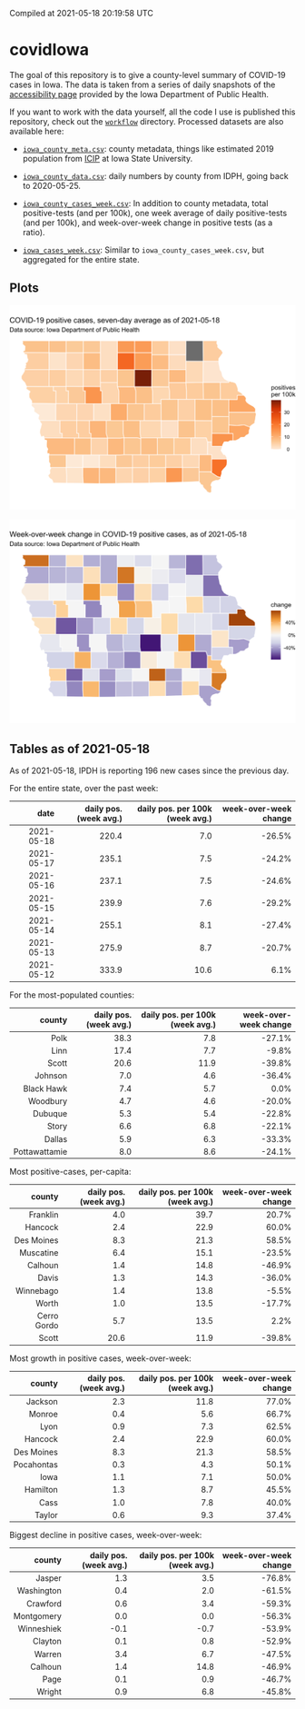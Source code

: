 Compiled at 2021-05-18 20:19:58 UTC

<!-- README.md is generated from README.Rmd. Please edit that file -->

# covidIowa

<!-- badges: start -->

<!-- badges: end -->

The goal of this repository is to give a county-level summary of
COVID-19 cases in Iowa. The data is taken from a series of daily
snapshots of the [accessibility
page](https://coronavirus.iowa.gov/pages/access) provided by the Iowa
Department of Public Health.

If you want to work with the data yourself, all the code I use is
published this repository, check out the [`workflow`](workflow)
directory. Processed datasets are also available here:

  - [`iowa_county_meta.csv`](https://raw.githubusercontent.com/ijlyttle/covidIowa/master/workflow/data/99-publish/iowa_county_meta.csv):
    county metadata, things like estimated 2019 population from
    [ICIP](https://www.icip.iastate.edu/tables/population/counties-estimates)
    at Iowa State University.

  - [`iowa_county_data.csv`](https://raw.githubusercontent.com/ijlyttle/covidIowa/master/workflow/data/99-publish/iowa_county_data.csv):
    daily numbers by county from IDPH, going back to 2020-05-25.

  - [`iowa_county_cases_week.csv`](https://raw.githubusercontent.com/ijlyttle/covidIowa/master/workflow/data/99-publish/iowa_county_data.csv):
    In addition to county metadata, total positive-tests (and per 100k),
    one week average of daily positive-tests (and per 100k), and
    week-over-week change in positive tests (as a ratio).

  - [`iowa_cases_week.csv`](https://raw.githubusercontent.com/ijlyttle/covidIowa/master/workflow/data/99-publish/iowa_cases_week.csv):
    Similar to `iowa_county_cases_week.csv`, but aggregated for the
    entire state.

## Plots

![](workflow/data/99-publish/iowa_cases.png)

![](workflow/data/99-publish/iowa_change.png)

## Tables as of 2021-05-18

As of 2021-05-18, IPDH is reporting 196 new cases since the previous
day.

For the entire state, over the past week:

|       date | daily pos. (week avg.) | daily pos. per 100k (week avg.) | week-over-week change |
| ---------: | ---------------------: | ------------------------------: | --------------------: |
| 2021-05-18 |                  220.4 |                             7.0 |               \-26.5% |
| 2021-05-17 |                  235.1 |                             7.5 |               \-24.2% |
| 2021-05-16 |                  237.1 |                             7.5 |               \-24.6% |
| 2021-05-15 |                  239.9 |                             7.6 |               \-29.2% |
| 2021-05-14 |                  255.1 |                             8.1 |               \-27.4% |
| 2021-05-13 |                  275.9 |                             8.7 |               \-20.7% |
| 2021-05-12 |                  333.9 |                            10.6 |                  6.1% |

For the most-populated counties:

|        county | daily pos. (week avg.) | daily pos. per 100k (week avg.) | week-over-week change |
| ------------: | ---------------------: | ------------------------------: | --------------------: |
|          Polk |                   38.3 |                             7.8 |               \-27.1% |
|          Linn |                   17.4 |                             7.7 |                \-9.8% |
|         Scott |                   20.6 |                            11.9 |               \-39.8% |
|       Johnson |                    7.0 |                             4.6 |               \-36.4% |
|    Black Hawk |                    7.4 |                             5.7 |                  0.0% |
|      Woodbury |                    4.7 |                             4.6 |               \-20.0% |
|       Dubuque |                    5.3 |                             5.4 |               \-22.8% |
|         Story |                    6.6 |                             6.8 |               \-22.1% |
|        Dallas |                    5.9 |                             6.3 |               \-33.3% |
| Pottawattamie |                    8.0 |                             8.6 |               \-24.1% |

Most positive-cases, per-capita:

|      county | daily pos. (week avg.) | daily pos. per 100k (week avg.) | week-over-week change |
| ----------: | ---------------------: | ------------------------------: | --------------------: |
|    Franklin |                    4.0 |                            39.7 |                 20.7% |
|     Hancock |                    2.4 |                            22.9 |                 60.0% |
|  Des Moines |                    8.3 |                            21.3 |                 58.5% |
|   Muscatine |                    6.4 |                            15.1 |               \-23.5% |
|     Calhoun |                    1.4 |                            14.8 |               \-46.9% |
|       Davis |                    1.3 |                            14.3 |               \-36.0% |
|   Winnebago |                    1.4 |                            13.8 |                \-5.5% |
|       Worth |                    1.0 |                            13.5 |               \-17.7% |
| Cerro Gordo |                    5.7 |                            13.5 |                  2.2% |
|       Scott |                   20.6 |                            11.9 |               \-39.8% |

Most growth in positive cases, week-over-week:

|     county | daily pos. (week avg.) | daily pos. per 100k (week avg.) | week-over-week change |
| ---------: | ---------------------: | ------------------------------: | --------------------: |
|    Jackson |                    2.3 |                            11.8 |                 77.0% |
|     Monroe |                    0.4 |                             5.6 |                 66.7% |
|       Lyon |                    0.9 |                             7.3 |                 62.5% |
|    Hancock |                    2.4 |                            22.9 |                 60.0% |
| Des Moines |                    8.3 |                            21.3 |                 58.5% |
| Pocahontas |                    0.3 |                             4.3 |                 50.1% |
|       Iowa |                    1.1 |                             7.1 |                 50.0% |
|   Hamilton |                    1.3 |                             8.7 |                 45.5% |
|       Cass |                    1.0 |                             7.8 |                 40.0% |
|     Taylor |                    0.6 |                             9.3 |                 37.4% |

Biggest decline in positive cases, week-over-week:

|     county | daily pos. (week avg.) | daily pos. per 100k (week avg.) | week-over-week change |
| ---------: | ---------------------: | ------------------------------: | --------------------: |
|     Jasper |                    1.3 |                             3.5 |               \-76.8% |
| Washington |                    0.4 |                             2.0 |               \-61.5% |
|   Crawford |                    0.6 |                             3.4 |               \-59.3% |
| Montgomery |                    0.0 |                             0.0 |               \-56.3% |
| Winneshiek |                  \-0.1 |                           \-0.7 |               \-53.9% |
|    Clayton |                    0.1 |                             0.8 |               \-52.9% |
|     Warren |                    3.4 |                             6.7 |               \-47.5% |
|    Calhoun |                    1.4 |                            14.8 |               \-46.9% |
|       Page |                    0.1 |                             0.9 |               \-46.7% |
|     Wright |                    0.9 |                             6.8 |               \-45.8% |
